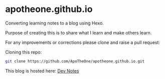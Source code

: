 # apotheone.github.io
Converting learning notes to a blog using Hexo.

Purpose of creating this is to share what I learn and make others learn.

For any improvements or corrections please clone and raise a pull request:

Cloning this repo:
```bash
git clone https://github.com/ApoTheOne/apotheone.github.io.git
```

This blog is hosted here: [Dev Notes](https://apotheoun.netlify.com/)
